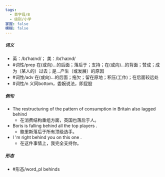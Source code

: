 ```yaml
---
tags:
  - 首字母/B
  - 级别/小学
掌握: false
模糊: false
---
```

##### 词义
- 英：/bɪˈhaɪnd/； 美：/bɪˈhaɪnd/
- #词性/prep  在(或向)…的后面；落后于；支持；在(或向)…的背面；赞成；成为（某人的）过去；是…产生（或发展）的原因
- #词性/adv  在(或向)…的后面；拖欠；留在原地；积压(工作)；在后面较远处
- #词性/n  义同bottom，委婉说法，即屁股
##### 例句
- The restructuring of the pattern of consumption in Britain also lagged behind
	- 在消费结构重组方面，英国也落后于人。
- Boris is falling behind all the top players .
	- 鲍里斯落后于所有顶级选手。
- I 'm right behind you on this one .
	- 在这件事情上，我完全支持你。
##### 形态
- #形态/word_pl behinds
